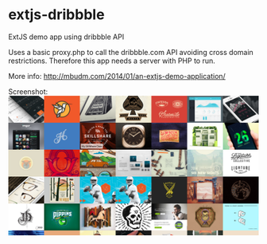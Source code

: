 extjs-dribbble
==============

ExtJS demo app using dribbble API

Uses a basic proxy.php to call the dribbble.com API avoiding cross domain restrictions. Therefore this app needs a server with PHP to run.

More info:
http://mbudm.com/2014/01/an-extjs-demo-application/

Screenshot:
![Alt text](screenshot.jpg "How the app should look - with different images of course")

